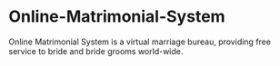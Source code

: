 # Online-Matrimonial-System
Online Matrimonial System is a virtual marriage bureau, providing free service to bride and bride grooms world-wide.
